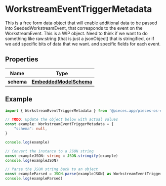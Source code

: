 
# WorkstreamEventTriggerMetadata

This is a free form data object that will enable additional data to be passed into SeededWorkstreamEvent, that corresponds to the event on the WorkstreamEvent.  This is a WIP object.  Need to think if we want to do something like raw:string (that is just a jsonObject) that is stringified, or if we add specific bits of data that we want. and specific fields for each event.

## Properties

Name | Type
------------ | -------------
**schema** | [**EmbeddedModelSchema**](EmbeddedModelSchema)

## Example

```typescript
import { WorkstreamEventTriggerMetadata } from '@pieces.app/pieces-os-client'

// TODO: Update the object below with actual values
const example: WorkstreamEventTriggerMetadata = {
    "schema": null,
}

console.log(example)

// Convert the instance to a JSON string
const exampleJSON: string = JSON.stringify(example)
console.log(exampleJSON)

// Parse the JSON string back to an object
const exampleParsed = JSON.parse(exampleJSON) as WorkstreamEventTriggerMetadata
console.log(exampleParsed)
```


